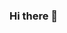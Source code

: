 ### Hi there 👋

<!--
**jixishi/jixishi** is a ✨ _special_ ✨ repository because its `README.md` (this file) appears on your GitHub profile.
![Jixishi's GitHub stats](https://github-readme-stats.vercel.app/api?username=jixishi&theme=tokyonight&show_icons=true)
Here are some ideas to get you started:

- 🔭 I’m currently working on ...
- 🌱 I’m currently learning ...
- 👯 I’m looking to collaborate on ...
- 🤔 I’m looking for help with ...
- 💬 Ask me about ...
- 📫 How to reach me: ...
- 😄 Pronouns: ...
- ⚡ Fun fact: ...
-->
